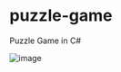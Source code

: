 # puzzle-game
Puzzle Game in C#

![image](https://user-images.githubusercontent.com/58862894/204361158-95d04321-d1c1-494f-a137-042302af300e.png)

